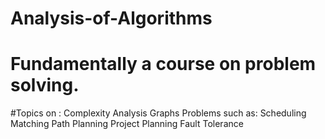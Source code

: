 # Analysis-of-Algorithms

# Fundamentally a course on problem solving. 

#Topics on :
    Complexity Analysis
    Graphs 
    Problems such as: 
      Scheduling 
      Matching 
      Path Planning 
      Project Planning 
      Fault Tolerance
